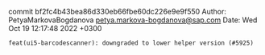 commit bf2fc4b43bea86d330eb66fbe60dc226e9e9f550
Author: PetyaMarkovaBogdanova <petya.markova-bogdanova@sap.com>
Date:   Wed Oct 19 12:17:48 2022 +0300

    feat(ui5-barcodescanner): downgraded to lower helper version (#5925)
